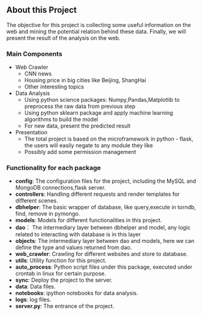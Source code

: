 ## About this Project

The objective for this project is collecting some useful information on the web and mining the potential relation behind these data. Finally, we will present the result of the analysis on the web.

### Main Components
- Web Crawler
  - CNN news
  - Housing price in big cities like Beijing, ShangHai
  - Other interesting topics
- Data Analysis  
  - Using python science packages: Numpy,Pandas,Matplotlib to preprocess the
raw data from previous step
  - Using python sklearn package and apply machine learning algorithms to build the
  model
  - For new data, present the predicted result
- Presentation
  - The total project is based on the microframework in python - flask, the users will easily negate to any module they like
  - Possibly add some permission management

### Functionality for each package
  - **config**: The configuration files for the project, including the MySQL and MongoDB connections,flask server.
  - **controllers**: Handling different requests and render templates for different scenes.
  - **dbhelper**: The basic wrapper of database, like query,execute in torndb, find, remove in pymongo.
  - **models**: Models for different functionalities in this project.
  - **dao**： The intermediary layer between dbhelper and model, any logic related to interacting with database is in this layer
  - **objects**: The intermediary layer between dao and models, here we can define the type and values returned from dao.
  - **web_crawler**: Crawling for different websites and store to database.
  - **utils**: Utility function for this project.
  - **auto_process**: Python script files under this package, executed under crontab in linux for certain purpose.
  - **sync**: Deploy the project to the server.
  - **data**: Data files.
  - **notebooks**: ipython notebooks for data analysis.
  - **logs**: log files.
  - **server.py**: The entrance of the project.

